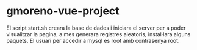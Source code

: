 # gmoreno-vue-project

El script start.sh creara la base de dades i iniciara el server per a poder visualitzar la pagina, a mes generara registres aleatoris, instal·lara alguns paquets.
El usuari per accedir a mysql es root amb contrasenya root.
